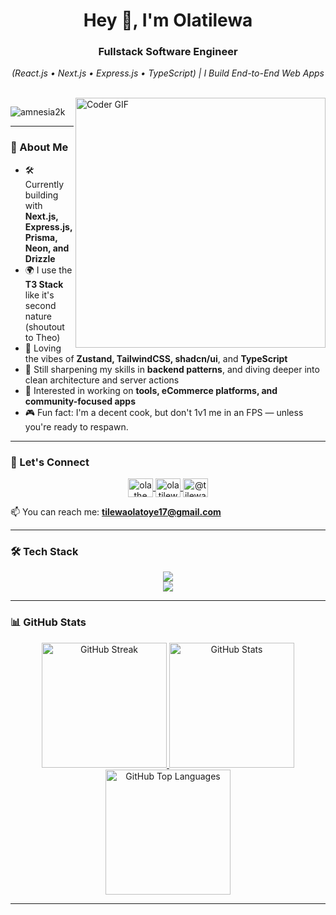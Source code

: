 <!-- ![MasterHead](https://user-images.githubusercontent.com/115386517/225841791-e6eb2fcf-6de1-45ec-a5e8-0c321f0af245.gif) -->

<h1 align="center">Hey 👋, I'm Olatilewa</h1>
<h3 align="center">Fullstack Software Engineer</h3>
<p align="center"><em>(React.js • Next.js • Express.js • TypeScript) | I Build End-to-End Web Apps</em></p>

<br/>

<img align="right" alt="Coder GIF" width="400" src="https://camo.githubusercontent.com/4d9f5ecceb711eec6e2018f38a5677dc657c9738d4a65ba3b928c41c0a45b439/68747470733a2f2f6d69726f2e6d656469756d2e636f6d2f6d61782f313336302f302a37513379765349765f7430696f4a2d5a2e676966" />

<p align="left">
  <img src="https://komarev.com/ghpvc/?username=amnesia2k&label=Profile%20views&color=0e75b6&style=flat" alt="amnesia2k" />
</p>

---


### 🚀 About Me

- 🛠 Currently building with **Next.js, Express.js, Prisma, Neon, and Drizzle**
- 🌍 I use the **T3 Stack** like it's second nature (shoutout to Theo)
- 🔁 Loving the vibes of **Zustand, TailwindCSS, shadcn/ui**, and **TypeScript**
- 🧠 Still sharpening my skills in **backend patterns**, and diving deeper into clean architecture and server actions
- 🎯 Interested in working on **tools, eCommerce platforms, and community-focused apps**
- 🎮 Fun fact: I'm a decent cook, but don't 1v1 me in an FPS — unless you're ready to respawn.

---

### 🤝 Let's Connect

<div align="center">
  <a href="https://twitter.com/ola_the_dev" target="blank">
    <img align="center" src="https://raw.githubusercontent.com/rahuldkjain/github-profile-readme-generator/master/src/images/icons/Social/twitter.svg" alt="ola_the_dev" height="30" width="40" />
  </a>
  <a href="https://linkedin.com/in/olatilewaolatoye" target="blank">
    <img align="center" src="https://raw.githubusercontent.com/rahuldkjain/github-profile-readme-generator/master/src/images/icons/Social/linked-in-alt.svg" alt="olatilewaolatoye" height="30" width="40" />
  </a>
  <a href="https://medium.com/@tilewaolatoye17" target="blank">
    <img align="center" src="https://raw.githubusercontent.com/rahuldkjain/github-profile-readme-generator/master/src/images/icons/Social/medium.svg" alt="@tilewaolatoye17" height="30" width="40" />
  </a>
</div>

📫 You can reach me: **tilewaolatoye17@gmail.com**

---

### 🛠 Tech Stack

<div align="center">
  <img src="https://skillicons.dev/icons?i=typescript,react,next,nodejs,express,tailwind" />
  <br />
  <img src="https://skillicons.dev/icons?i=postgresql,prisma,git,vscode,figma" />
</div>

---

### 📊 GitHub Stats

<div align="center">
  <a href="https://github.com/amnesia2k/github-readme-streak-stats">
    <img height="200" src="https://github-readme-streak-stats.herokuapp.com?user=amnesia2k&theme=tokyonight&hide_border=true" alt="GitHub Streak" />
  </a>
  <a href="https://github.com/amnesia2k/github-readme-stats">
    <img height="200" src="https://github-readme-stats.vercel.app/api?username=amnesia2k&show_icons=true&theme=tokyonight&hide_border=true" alt="GitHub Stats" />
  </a>
  <a href="https://github.com/amnesia2k/github-readme-stats">
    <img height="200" src="https://github-readme-stats.vercel.app/api/top-langs/?username=amnesia2k&layout=compact&theme=tokyonight&hide_border=true" alt="GitHub Top Languages" />
  </a>
</div>

---
